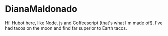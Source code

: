 # DianaMaldonado
Hi! 
Hubot here, like Node. js and Coffeescript (that's what I'm made of!).
I've had tacos on the moon and find far superior to Earth tacos.
